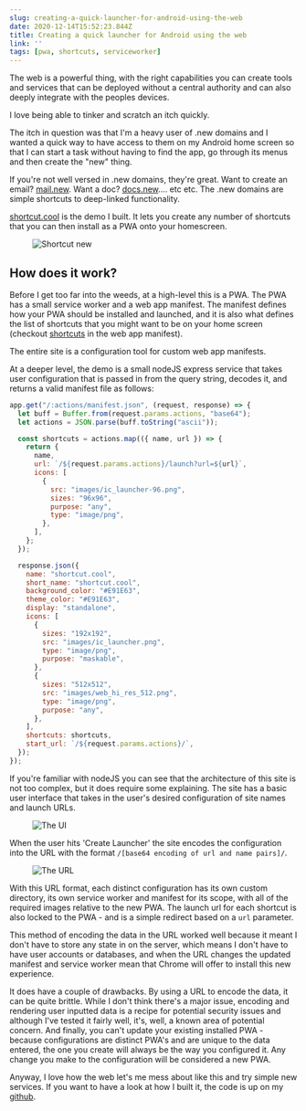```yaml
---
slug: creating-a-quick-launcher-for-android-using-the-web
date: 2020-12-14T15:52:23.844Z
title: Creating a quick launcher for Android using the web
link: ''
tags: [pwa, shortcuts, serviceworker]
---
```


The web is a powerful thing, with the right capabilities you can create tools and services that can be deployed without a central authority and can also deeply integrate with the peoples devices.

I love being able to tinker and scratch an itch quickly.

The itch in question was that I'm a heavy user of .new domains and I wanted a quick way to have access to them on my Android home screen so that I can start a task without having to find the app, go through its menus and then create the "new" thing.

If you're not well versed in .new domains, they're great. Want to create an email? [mail.new](https://mail.new/). Want a doc? [docs.new](https://docs.new).... etc etc. The .new domains are simple shortcuts to deep-linked functionality.

[shortcut.cool](https://shortcut.cool) is the demo I built. It lets you create any number of shortcuts that you can then install as a PWA onto your homescreen.

<figure><img src="/images/2020-12-14-creating-a-quick-launcher-for-android-using-the-web-0.jpeg" alt="Shortcut new"></figure>

## How does it work?

Before I get too far into the weeds, at a high-level this is a PWA. The PWA has a small service worker and a web app manifest. The manifest defines how your PWA should be installed and launched, and it is also what defines the list of shortcuts that you might want to be on your home screen (checkout [shortcuts](https://web.dev/app-shortcuts/) in the web app manifest).&nbsp;

The entire site is a configuration tool for custom web app manifests.

At a deeper level, the demo is a small nodeJS express service that takes user configuration that is passed in from the query string, decodes it, and returns a valid manifest file as follows:

```javascript
app.get("/:actions/manifest.json", (request, response) => {
  let buff = Buffer.from(request.params.actions, "base64");
  let actions = JSON.parse(buff.toString("ascii"));

  const shortcuts = actions.map(({ name, url }) => {
    return {
      name,
      url: `/${request.params.actions}/launch?url=${url}`,
      icons: [
        {
          src: "images/ic_launcher-96.png",
          sizes: "96x96",
          purpose: "any",
          type: "image/png",
        },
      ],
    };
  });

  response.json({
    name: "shortcut.cool",
    short_name: "shortcut.cool",
    background_color: "#E91E63",
    theme_color: "#E91E63",
    display: "standalone",
    icons: [
      {
        sizes: "192x192",
        src: "images/ic_launcher.png",
        type: "image/png",
        purpose: "maskable",
      },
      {
        sizes: "512x512",
        src: "images/web_hi_res_512.png",
        type: "image/png",
        purpose: "any",
      },
    ],
    shortcuts: shortcuts,
    start_url: `/${request.params.actions}/`,
  });
});
```

If you're familiar with nodeJS you can see that the architecture of this site is not too complex, but it does require some explaining. The site has a basic user interface that takes in the user's desired configuration of site names and launch URLs.

<figure><img src="/images/2020-12-14-creating-a-quick-launcher-for-android-using-the-web-1.jpeg" alt="The UI"></figure>

When the user hits 'Create Launcher' the site encodes the configuration into the URL with the format `/[base64 encoding of url and name pairs]/`.

<figure><img src="/images/2020-12-14-creating-a-quick-launcher-for-android-using-the-web-2.jpeg" alt="The URL"></figure>

With this URL format, each distinct configuration has its own custom directory, its own service worker and manifest for its scope, with all of the required images relative to the new PWA. The launch url for each shortcut is also locked to the PWA - and is a simple redirect based on a `url` parameter.

This method of encoding the data in the URL worked well because it meant I don't have to store any state in on the server, which means I don't have to have user accounts or databases, and when the URL changes the updated manifest and service worker mean that Chrome will offer to install this new experience. 

It does have a couple of drawbacks. By using a URL to encode the data, it can be quite brittle. While I don't think there's a major issue, encoding and rendering user inputted data is a recipe for potential security issues and although I've tested it fairly well, it's, well, a known area of potential concern. And finally, you can't update your existing installed PWA - because configurations are distinct PWA's and are unique to the data entered, the one you create will always be the way you configured it. Any change you make to the configuration will be considered a new PWA.

Anyway, I love how the web let's me mess about like this and try simple new services. If you want to have a look at how I built it, the code is up on my [github](https://github.com/PaulKinlan/quick.new).

